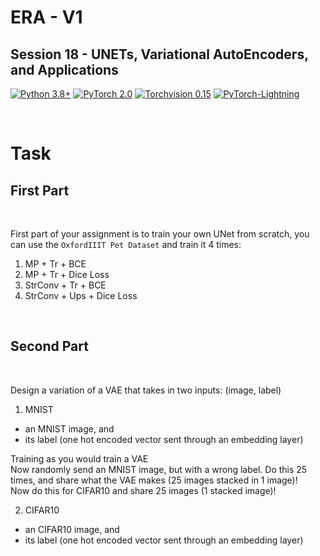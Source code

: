 # ERA - V1

## Session 18 - UNETs, Variational AutoEncoders, and Applications

[![Python 3.8+](https://img.shields.io/badge/python-3.8+-blue.svg)](https://www.python.org/downloads/release/python-380/)
[![PyTorch 2.0](https://img.shields.io/badge/torch-v2.0-brightgreen)](https://pytorch.org/docs/stable/index.html)
[![Torchvision 0.15](https://img.shields.io/badge/torchvision-v0.15-green)](https://pytorch.org/vision/stable/index.html)
[![PyTorch-Lightning](https://img.shields.io/badge/pytorch_lightning-v2.0.6-red)](https://lightning.ai/docs/pytorch/latest/)

<br>

# Task

## First Part

<br>

First part of your assignment is to train your own UNet from scratch, you can use the `OxfordIIIT Pet Dataset` and train it 4 times:

1. MP + Tr + BCE
2. MP + Tr + Dice Loss
3. StrConv + Tr + BCE
4. StrConv + Ups + Dice Loss

<br>

## Second Part

<br>

Design a variation of a VAE that takes in two inputs: (image, label)

1. MNIST
* an MNIST image, and
* its label (one hot encoded vector sent through an embedding layer)

Training as you would train a VAE  
Now randomly send an MNIST image, but with a wrong label. 
Do this 25 times, and share what the VAE makes (25 images stacked in 1 image)!     
Now do this for CIFAR10 and share 25 images (1 stacked image)!

2. CIFAR10
* an CIFAR10 image, and
* its label (one hot encoded vector sent through an embedding layer)

<br>